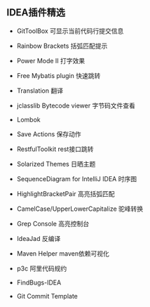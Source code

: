 ## IDEA插件精选

- GitToolBox 可显示当前代码行提交信息

- Rainbow Brackets 括弧匹配提示

- Power Mode II 打字效果

- Free Mybatis plugin 快速跳转

- Translation 翻译

- jclasslib Bytecode viewer 字节码文件查看

- Lombok 

- Save Actions 保存动作

- RestfulToolkit rest接口跳转

- Solarized Themes 日晒主题

- SequenceDiagram for IntelliJ IDEA 时序图

- HighlightBracketPair 高亮括弧匹配

- CamelCase/UpperLowerCapitalize 驼峰转换

- Grep Console 高亮控制台

- IdeaJad 反编译

- Maven Helper maven依赖可视化

- p3c 阿里代码规约

- FindBugs-IDEA  

- Git Commit Template






